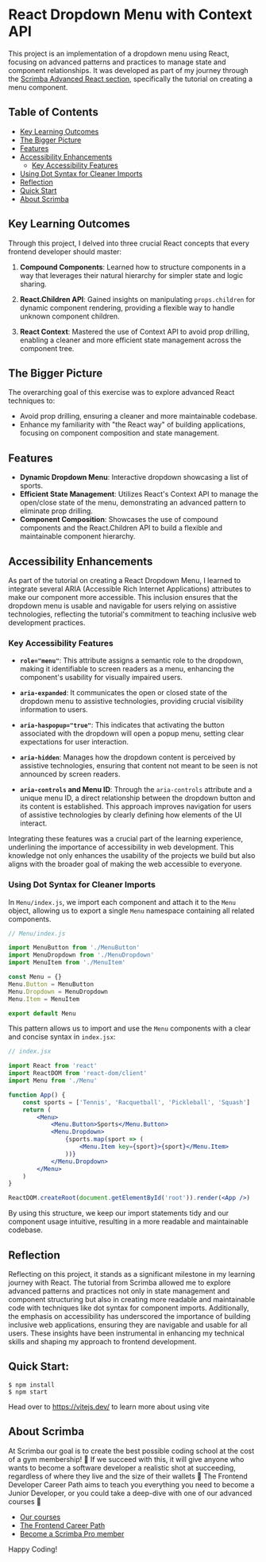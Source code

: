 # React Dropdown Menu with Context API

This project is an implementation of a dropdown menu using React, focusing on advanced patterns and practices to manage state and component relationships. It was developed as part of my journey through the [Scrimba Advanced React section](https://scrimba.com/learn/frontend/menu-component-intro-co118495ca9f1040236805ee1), specifically the tutorial on creating a menu component.

## Table of Contents
- [Key Learning Outcomes](#key-learning-outcomes)
- [The Bigger Picture](#the-bigger-picture)
- [Features](#features)
- [Accessibility Enhancements](#accessibility-enhancements)
  - [Key Accessibility Features](#key-accessibility-features)
- [Using Dot Syntax for Cleaner Imports](#using-dot-syntax-for-cleaner-imports)
- [Reflection](#reflection)
- [Quick Start](#quick-start)
- [About Scrimba](#about-scrimba)

## Key Learning Outcomes

Through this project, I delved into three crucial React concepts that every frontend developer should master:

1. **Compound Components**: Learned how to structure components in a way that leverages their natural hierarchy for simpler state and logic sharing.

2. **React.Children API**: Gained insights on manipulating `props.children` for dynamic component rendering, providing a flexible way to handle unknown component children.

3. **React Context**: Mastered the use of Context API to avoid prop drilling, enabling a cleaner and more efficient state management across the component tree.

## The Bigger Picture

The overarching goal of this exercise was to explore advanced React techniques to:
- Avoid prop drilling, ensuring a cleaner and more maintainable codebase.
- Enhance my familiarity with "the React way" of building applications, focusing on component composition and state management.

## Features

- **Dynamic Dropdown Menu**: Interactive dropdown showcasing a list of sports.
- **Efficient State Management**: Utilizes React's Context API to manage the open/close state of the menu, demonstrating an advanced pattern to eliminate prop drilling.
- **Component Composition**: Showcases the use of compound components and the React.Children API to build a flexible and maintainable component hierarchy.

## Accessibility Enhancements

As part of the tutorial on creating a React Dropdown Menu, I learned to integrate several ARIA (Accessible Rich Internet Applications) attributes to make our component more accessible. This inclusion ensures that the dropdown menu is usable and navigable for users relying on assistive technologies, reflecting the tutorial's commitment to teaching inclusive web development practices.

### Key Accessibility Features

- **`role="menu"`**: This attribute assigns a semantic role to the dropdown, making it identifiable to screen readers as a menu, enhancing the component's usability for visually impaired users.

- **`aria-expanded`**: It communicates the open or closed state of the dropdown menu to assistive technologies, providing crucial visibility information to users.

- **`aria-haspopup="true"`**: This indicates that activating the button associated with the dropdown will open a popup menu, setting clear expectations for user interaction.

- **`aria-hidden`**: Manages how the dropdown content is perceived by assistive technologies, ensuring that content not meant to be seen is not announced by screen readers.

- **`aria-controls` and Menu ID**: Through the `aria-controls` attribute and a unique menu ID, a direct relationship between the dropdown button and its content is established. This approach improves navigation for users of assistive technologies by clearly defining how elements of the UI interact.

Integrating these features was a crucial part of the learning experience, underlining the importance of accessibility in web development. This knowledge not only enhances the usability of the projects we build but also aligns with the broader goal of making the web accessible to everyone.


### Using Dot Syntax for Cleaner Imports

In `Menu/index.js`, we import each component and attach it to the `Menu` object, allowing us to export a single `Menu` namespace containing all related components.

```javascript
// Menu/index.js

import MenuButton from './MenuButton'
import MenuDropdown from './MenuDropdown'
import MenuItem from './MenuItem'

const Menu = {}
Menu.Button = MenuButton
Menu.Dropdown = MenuDropdown
Menu.Item = MenuItem

export default Menu
```

This pattern allows us to import and use the `Menu` components with a clear and concise syntax in `index.jsx`:

```jsx
// index.jsx

import React from 'react'
import ReactDOM from 'react-dom/client'
import Menu from './Menu'

function App() {
    const sports = ['Tennis', 'Racquetball', 'Pickleball', 'Squash']
    return (
        <Menu>
            <Menu.Button>Sports</Menu.Button>
            <Menu.Dropdown>
                {sports.map(sport => (
                    <Menu.Item key={sport}>{sport}</Menu.Item>
                ))}
            </Menu.Dropdown>
        </Menu>
    )
}

ReactDOM.createRoot(document.getElementById('root')).render(<App />)
```

By using this structure, we keep our import statements tidy and our component usage intuitive, resulting in a more readable and maintainable codebase.

## Reflection

Reflecting on this project, it stands as a significant milestone in my learning journey with React. The tutorial from Scrimba allowed me to explore advanced patterns and practices not only in state management and component structuring but also in creating more readable and maintainable code with techniques like dot syntax for component imports. Additionally, the emphasis on accessibility has underscored the importance of building inclusive web applications, ensuring they are navigable and usable for all users. These insights have been instrumental in enhancing my technical skills and shaping my approach to frontend development.


## Quick Start:

```
$ npm install
$ npm start
````

Head over to https://vitejs.dev/ to learn more about using vite

## About Scrimba

At Scrimba our goal is to create the best possible coding school at the cost of a gym membership! 💜
If we succeed with this, it will give anyone who wants to become a software developer a realistic shot at succeeding, regardless of where they live and the size of their wallets 🎉
The Frontend Developer Career Path aims to teach you everything you need to become a Junior Developer, or you could take a deep-dive with one of our advanced courses 🚀

- [Our courses](https://scrimba.com/allcourses)
- [The Frontend Career Path](https://scrimba.com/learn/frontend)
- [Become a Scrimba Pro member](https://scrimba.com/pricing)

Happy Coding!
